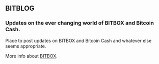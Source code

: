 ## BITBLOG

### Updates on the ever changing world of BITBOX and Bitcoin Cash.

Place to post updates on BITBOX and Bitcoin Cash and whatever else seems appropriate.

More info about [BITBOX](https://www.bitbox.earth/).
